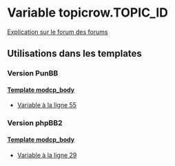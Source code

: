 # Variable topicrow.TOPIC_ID
[Explication sur le forum des forums](http://forum.forumactif.com/t294113-listing-des-variables#topicrow.TOPIC_ID)
## Utilisations dans les templates
### Version PunBB
#### [Template modcp_body](punbb/modcp_body.md)
* [Variable à la ligne 55](../punbb/modcp_body.tpl#L55)
### Version phpBB2
#### [Template modcp_body](subsilver/modcp_body.md)
* [Variable à la ligne 29](../subsilver/modcp_body.tpl#L29)